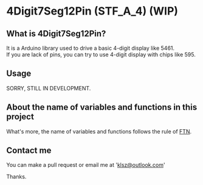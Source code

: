 # 4Digit7Seg12Pin (STF\_A\_4) (WIP)

## What is 4Digit7Seg12Pin?
It is a Arduino library used to drive a basic 4-digit display like 5461.  
If you are lack of pins, you can try to use 4-digit display with chips like 595.  

## Usage
SORRY, STILL IN DEVELOPMENT.  

## About the name of variables and functions in this project
What's more, the name of variables and functions follows the rule of [FTN](http://www.github.com/KuangLei/FTN).  

## Contact me
You can make a pull request or email me at 'klsz@outlook.com'  

Thanks.  

